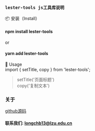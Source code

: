 ### `lester-tools js工具库说明`

📦 安装（Install）
#### npm install lester-tools
or
#### yarn add lester-tools

🔨 Usage  
import { setTitle, copy } from 'lester-tools';
>  setTitle('页面标题')  
>  copy('复制文本')

### 关于

[github源码](https://github.com/LesterLong2020/lester-tools)
<br/>
#### 联系我们: longchb13@lzu.edu.cn
